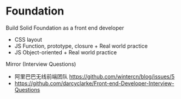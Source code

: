 Foundation
==========

Build Solid Foundation as a front end developer

- CSS layout
- JS Function, prototype, closure + Real world practice
- JS Object-oriented + Real world practice

Mirror (Interview Questions)
- 阿里巴巴无线前端团队 https://github.com/wintercn/blog/issues/5
- https://github.com/darcyclarke/Front-end-Developer-Interview-Questions
